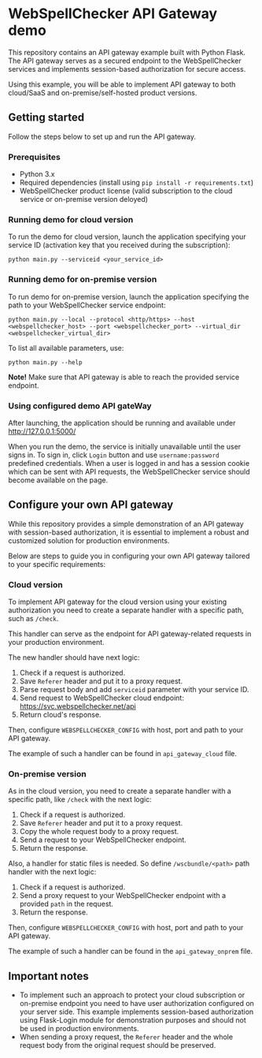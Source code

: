 # WebSpellChecker API Gateway demo

This repository contains an API gateway example built with Python Flask.
The API gateway serves as a secured endpoint to the WebSpellChecker services and implements session-based authorization for secure access.

Using this example, you will be able to implement API gateway to both cloud/SaaS and on-premise/self-hosted product versions.

## Getting started

Follow the steps below to set up and run the API gateway.

### Prerequisites

- Python 3.x
- Required dependencies (install using `pip install -r requirements.txt`)
- WebSpellChecker product license (valid subscription to the cloud service or on-premise version deloyed)

### Running demo for cloud version

To run the demo for cloud version, launch the application specifying your service ID (activation key that you received during the subscription):

```
python main.py --serviceid <your_service_id>
```

### Running demo for on-premise version

To run demo for on-premise version, launch the application specifying the path to your WebSpellChecker service endpoint:

```
python main.py --local --protocol <http/https> --host <webspellchecker_host> --port <webspellchecker_port> --virtual_dir <webspellchecker_virtual_dir>
```

To list all available parameters, use:

```
python main.py --help
```

**Note!** Make sure that API gateway is able to reach the provided service endpoint.

### Using configured demo API gateWay

After launching, the application should be running and available under http://127.0.0.1:5000/

When you run the demo, the service is initially unavailable until the user signs in. To sign in, click `Login` button and use `username:password` predefined credentials. When a user is logged in and has a session cookie which can be sent with API requests, the WebSpellChecker service should become available on the page.

## Configure your own API gateway

While this repository provides a simple demonstration of an API gateway with session-based authorization, it is essential to implement a robust and customized solution for production environments.

Below are steps to guide you in configuring your own API gateway tailored to your specific requirements:

### Cloud version

To implement API gateway for the cloud version using your existing authorization you need to create a separate handler with a specific path, such as `/check`.

This handler can serve as the endpoint for API gateway-related requests in your production environment.

The new handler should have next logic:

1. Check if a request is authorized.
2. Save `Referer` header and put it to a proxy request.
3. Parse request body and add `serviceid` parameter with your service ID.
4. Send request to WebSpellChecker cloud endpoint: https://svc.webspellchecker.net/api
5. Return cloud's response.

Then, configure `WEBSPELLCHECKER_CONFIG` with host, port and path to your API gateway.

The example of such a handler can be found in `api_gateway_cloud` file.

### On-premise version

As in the cloud version, you need to create a separate handler with a specific path, like `/check` with the next logic:

1. Check if a request is authorized.
2. Save `Referer` header and put it to a proxy request.
3. Copy the whole request body to a proxy request.
4. Send a request to your WebSpellChecker endpoint.
5. Return the response.

Also, a handler for static files is needed. So define `/wscbundle/<path>` path handler with the next logic:

1. Check if a request is authorized.
2. Send a proxy request to your WebSpellChecker endpoint with a provided `path` in the request.
3. Return the response.

Then, configure `WEBSPELLCHECKER_CONFIG` with host, port and path to your API gateway.

The example of such a handler can be found in the `api_gateway_onprem` file.

## Important notes

- To implement such an approach to protect your cloud subscription or on-premise endpoint you need to have user authorization configured on your server side. This example implements session-based authorization using Flask-Login module for demonstration purposes and should not be used in production environments.
- When sending a proxy request, the `Referer` header and the whole request body from the original request should be preserved.
